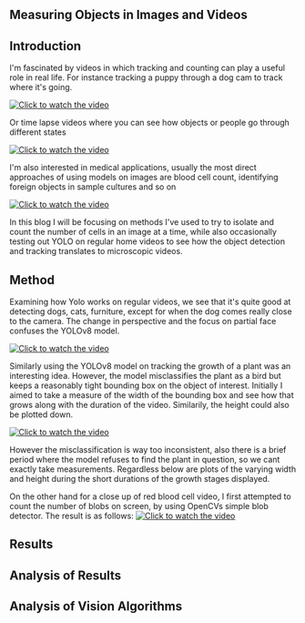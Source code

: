 
## Measuring Objects in Images and Videos 

## Introduction 

I'm fascinated by videos in which tracking and counting can play a useful role in real life. For instance tracking a puppy through a dog cam to track where it's going.

[![Click to watch the video](http://img.youtube.com/vi/Dj5o17kMBDU/0.jpg)](https://youtu.be/Dj5o17kMBDU)

Or time lapse videos where you can see how objects or people go through different states

[![Click to watch the video](https://img.youtube.com/vi/w77zPAtVTuI/0.jpg)](https://youtu.be/w77zPAtVTuI)


I'm also interested in medical applications,  usually the most direct approaches of using models on images are blood cell count, identifying foreign objects in sample cultures and so on

[![Click to watch the video](https://img.youtube.com/vi/RxHTaTmPlwQ/0.jpg)](https://www.youtube.com/watch?v=RxHTaTmPlwQ)

In this blog I will be focusing on methods I've used to try to isolate and count the number of cells in an image at a time, while also occasionally testing out YOLO on regular home videos to see how the object detection and tracking translates to microscopic videos.

## Method

Examining how Yolo works on regular videos, we see that it's quite good at detecting dogs, cats, furniture, except for when the dog comes really close to the camera. The change in perspective and the focus on partial face confuses the YOLOv8 model. 

[![Click to watch the video](https://img.youtube.com/vi/fHGpIKpM9c4/0.jpg)](https://www.youtube.com/watch?v=fHGpIKpM9c4)

Similarly using the YOLOv8 model on tracking the growth of a plant was an interesting idea. However, the model misclassifies the plant as a bird but keeps a reasonably tight bounding box on the object of interest. 
Initially I aimed to take a measure of the width of the bounding box and see how that grows  along with the duration of the video. Similarily, the height could also be plotted down. 


[![Click to watch the video](https://img.youtube.com/vi/iS-svnWWQmo/0.jpg)](https://www.youtube.com/watch?v=iS-svnWWQmo)

However the misclassification is way too inconsistent, also there is a brief period where the model refuses to find the plant in question, so we cant exactly take measurements.
Regardless below are plots of the varying width and height during the short durations of the growth stages displayed. 



On the other hand for a close up of red blood cell video, I first attempted to count the number of blobs on screen, by using OpenCVs simple blob detector. The result is as follows: 
[![Click to watch the video](https://img.youtube.com/vi/RrlAazsjsIE/0.jpg)](https://www.youtube.com/shorts/RrlAazsjsIE)


## Results

## Analysis of Results 


## Analysis of Vision Algorithms

